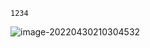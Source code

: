 ```ZHONG
1234
```

![image-20220430210304532](%E4%B8%AD%E5%BF%83%E5%8C%96%E8%AE%B0%E8%B4%A6&%E5%85%AC%E5%BC%80%E8%AE%B0%E8%B4%A6.assets/image-20220430210304532.png)
